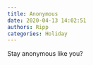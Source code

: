 ```yaml
---
title: Anonymous
date: 2020-04-13 14:02:51
authors: Ripp
categories: Holiday
---
```


 Stay anonymous like you?